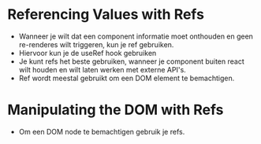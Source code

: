 # Referencing Values with Refs
- Wanneer je wilt dat een component informatie moet onthouden en geen re-renderes wilt triggeren, kun je ref gebruiken.
- Hiervoor kun je de useRef hook gebruiken
- Je kunt refs het beste gebruiken, wanneer je component buiten react wilt houden en wilt laten werken met externe API's. 
- Ref wordt meestal gebruikt om een DOM element te bemachtigen.

# Manipulating the DOM with Refs
- Om een DOM node te bemachtigen gebruik je refs.
